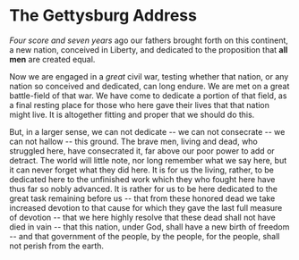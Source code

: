 # The Gettysburg Address

_Four score and seven years_ ago our fathers brought forth on this continent, a
new nation, conceived in Liberty, and dedicated to the proposition that **all
men** are created equal.

Now we are engaged in a _great_ civil war, testing whether that nation, or any
nation so conceived and dedicated, can long endure. We are met on a great
battle-field of that war. We have come to dedicate a portion of that field, as a
final resting place for those who here gave their lives that that nation might
live. It is altogether fitting and proper that we should do this.

But, in a larger sense, we can not dedicate -- we can not consecrate -- we can
not hallow -- this ground. The brave men, living and dead, who struggled here,
have consecrated it, far above our poor power to add or detract. The world will
little note, nor long remember what we say here, but it can never forget what
they did here. It is for us the living, rather, to be dedicated here to the
unfinished work which they who fought here have thus far so nobly advanced. It
is rather for us to be here dedicated to the great task remaining before us --
that from these honored dead we take increased devotion to that cause for which
they gave the last full measure of devotion -- that we here highly resolve that
these dead shall not have died in vain -- that this nation, under God, shall
have a new birth of freedom -- and that government of the people, by the people,
for the people, shall not perish from the earth.
